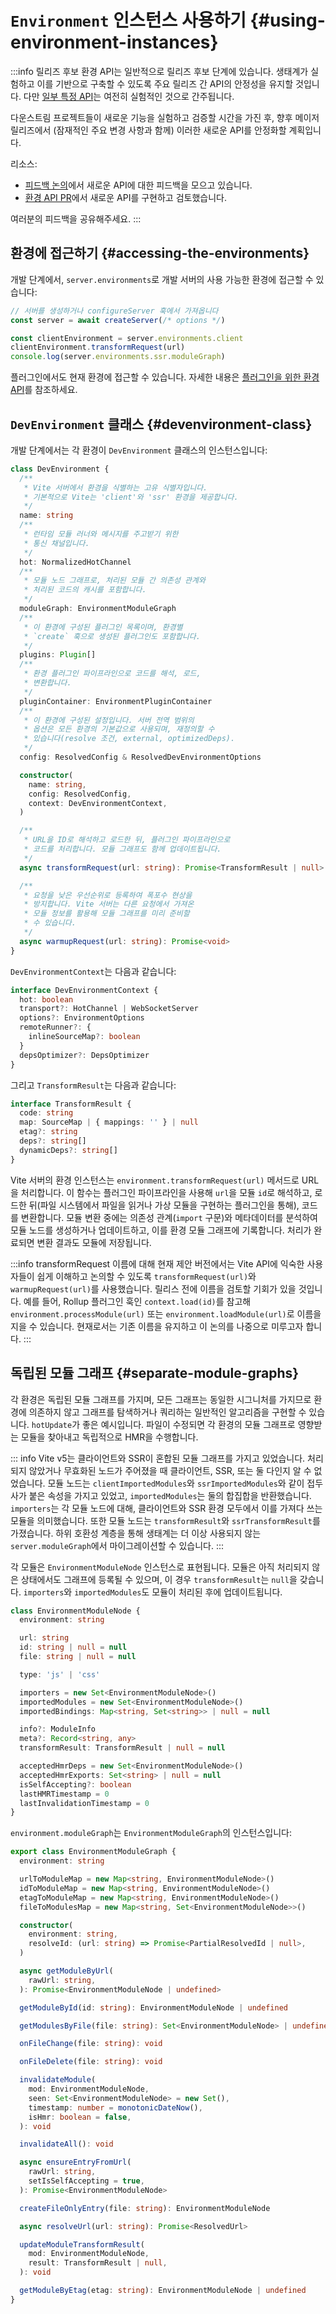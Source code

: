 # `Environment` 인스턴스 사용하기 {#using-environment-instances}

:::info 릴리즈 후보
환경 API는 일반적으로 릴리즈 후보 단계에 있습니다. 생태계가 실험하고 이를 기반으로 구축할 수 있도록 주요 릴리즈 간 API의 안정성을 유지할 것입니다. 다만 [일부 특정 API](/changes/#considering)는 여전히 실험적인 것으로 간주됩니다.

다운스트림 프로젝트들이 새로운 기능을 실험하고 검증할 시간을 가진 후, 향후 메이저 릴리즈에서 (잠재적인 주요 변경 사항과 함께) 이러한 새로운 API를 안정화할 계획입니다.

리소스:

- [피드백 논의](https://github.com/vitejs/vite/discussions/16358)에서 새로운 API에 대한 피드백을 모으고 있습니다.
- [환경 API PR](https://github.com/vitejs/vite/pull/16471)에서 새로운 API를 구현하고 검토했습니다.

여러분의 피드백을 공유해주세요.
:::

## 환경에 접근하기 {#accessing-the-environments}

개발 단계에서, `server.environments`로 개발 서버의 사용 가능한 환경에 접근할 수 있습니다:

```js
// 서버를 생성하거나 configureServer 훅에서 가져옵니다
const server = await createServer(/* options */)

const clientEnvironment = server.environments.client
clientEnvironment.transformRequest(url)
console.log(server.environments.ssr.moduleGraph)
```

플러그인에서도 현재 환경에 접근할 수 있습니다. 자세한 내용은 [플러그인을 위한 환경 API](./api-environment-plugins.md#accessing-the-current-environment-in-hooks)를 참조하세요.

## `DevEnvironment` 클래스 {#devenvironment-class}

개발 단계에서는 각 환경이 `DevEnvironment` 클래스의 인스턴스입니다:

```ts
class DevEnvironment {
  /**
   * Vite 서버에서 환경을 식별하는 고유 식별자입니다.
   * 기본적으로 Vite는 'client'와 'ssr' 환경을 제공합니다.
   */
  name: string
  /**
   * 런타임 모듈 러너와 메시지를 주고받기 위한
   * 통신 채널입니다.
   */
  hot: NormalizedHotChannel
  /**
   * 모듈 노드 그래프로, 처리된 모듈 간 의존성 관계와
   * 처리된 코드의 캐시를 포함합니다.
   */
  moduleGraph: EnvironmentModuleGraph
  /**
   * 이 환경에 구성된 플러그인 목록이며, 환경별
   * `create` 훅으로 생성된 플러그인도 포함합니다.
   */
  plugins: Plugin[]
  /**
   * 환경 플러그인 파이프라인으로 코드를 해석, 로드,
   * 변환합니다.
   */
  pluginContainer: EnvironmentPluginContainer
  /**
   * 이 환경에 구성된 설정입니다. 서버 전역 범위의
   * 옵션은 모든 환경의 기본값으로 사용되며, 재정의할 수
   * 있습니다(resolve 조건, external, optimizedDeps).
   */
  config: ResolvedConfig & ResolvedDevEnvironmentOptions

  constructor(
    name: string,
    config: ResolvedConfig,
    context: DevEnvironmentContext,
  )

  /**
   * URL을 ID로 해석하고 로드한 뒤, 플러그인 파이프라인으로
   * 코드를 처리합니다. 모듈 그래프도 함께 업데이트됩니다.
   */
  async transformRequest(url: string): Promise<TransformResult | null>

  /**
   * 요청을 낮은 우선순위로 등록하여 폭포수 현상을
   * 방지합니다. Vite 서버는 다른 요청에서 가져온
   * 모듈 정보를 활용해 모듈 그래프를 미리 준비할
   * 수 있습니다.
   */
  async warmupRequest(url: string): Promise<void>
}
```

`DevEnvironmentContext`는 다음과 같습니다:

```ts
interface DevEnvironmentContext {
  hot: boolean
  transport?: HotChannel | WebSocketServer
  options?: EnvironmentOptions
  remoteRunner?: {
    inlineSourceMap?: boolean
  }
  depsOptimizer?: DepsOptimizer
}
```

그리고 `TransformResult`는 다음과 같습니다:

```ts
interface TransformResult {
  code: string
  map: SourceMap | { mappings: '' } | null
  etag?: string
  deps?: string[]
  dynamicDeps?: string[]
}
```

Vite 서버의 환경 인스턴스는 `environment.transformRequest(url)` 메서드로 URL을 처리합니다. 이 함수는 플러그인 파이프라인을 사용해 `url`을 모듈 `id`로 해석하고, 로드한 뒤(파일 시스템에서 파일을 읽거나 가상 모듈을 구현하는 플러그인을 통해), 코드를 변환합니다. 모듈 변환 중에는 의존성 관계(`import` 구문)와 메타데이터를 분석하여 모듈 노드를 생성하거나 업데이트하고, 이를 환경 모듈 그래프에 기록합니다. 처리가 완료되면 변환 결과도 모듈에 저장됩니다.

:::info transformRequest 이름에 대해
현재 제안 버전에서는 Vite API에 익숙한 사용자들이 쉽게 이해하고 논의할 수 있도록 `transformRequest(url)`와 `warmupRequest(url)`를 사용했습니다. 릴리스 전에 이름을 검토할 기회가 있을 것입니다. 예를 들어, Rollup 플러그인 훅인 `context.load(id)`를 참고해 `environment.processModule(url)` 또는 `environment.loadModule(url)`로 이름을 지을 수 있습니다. 현재로서는 기존 이름을 유지하고 이 논의를 나중으로 미루고자 합니다.
:::

## 독립된 모듈 그래프 {#separate-module-graphs}

각 환경은 독립된 모듈 그래프를 가지며, 모든 그래프는 동일한 시그니처를 가지므로 환경에 의존하지 않고 그래프를 탐색하거나 쿼리하는 일반적인 알고리즘을 구현할 수 있습니다. `hotUpdate`가 좋은 예시입니다. 파일이 수정되면 각 환경의 모듈 그래프로 영향받는 모듈을 찾아내고 독립적으로 HMR을 수행합니다.

::: info
Vite v5는 클라이언트와 SSR이 혼합된 모듈 그래프를 가지고 있었습니다. 처리되지 않았거나 무효화된 노드가 주어졌을 때 클라이언트, SSR, 또는 둘 다인지 알 수 없었습니다. 모듈 노드는 `clientImportedModules`와 `ssrImportedModules`와 같이 접두사가 붙은 속성을 가지고 있었고, `importedModules`는 둘의 합집합을 반환했습니다. `importers`는 각 모듈 노드에 대해, 클라이언트와 SSR 환경 모두에서 이를 가져다 쓰는 모듈을 의미했습니다. 또한 모듈 노드는 `transformResult`와 `ssrTransformResult`를 가졌습니다. 하위 호환성 계층을 통해 생태계는 더 이상 사용되지 않는 `server.moduleGraph`에서 마이그레이션할 수 있습니다.
:::

각 모듈은 `EnvironmentModuleNode` 인스턴스로 표현됩니다. 모듈은 아직 처리되지 않은 상태에서도 그래프에 등록될 수 있으며, 이 경우 `transformResult`는 `null`을 갖습니다. `importers`와 `importedModules`도 모듈이 처리된 후에 업데이트됩니다.

```ts
class EnvironmentModuleNode {
  environment: string

  url: string
  id: string | null = null
  file: string | null = null

  type: 'js' | 'css'

  importers = new Set<EnvironmentModuleNode>()
  importedModules = new Set<EnvironmentModuleNode>()
  importedBindings: Map<string, Set<string>> | null = null

  info?: ModuleInfo
  meta?: Record<string, any>
  transformResult: TransformResult | null = null

  acceptedHmrDeps = new Set<EnvironmentModuleNode>()
  acceptedHmrExports: Set<string> | null = null
  isSelfAccepting?: boolean
  lastHMRTimestamp = 0
  lastInvalidationTimestamp = 0
}
```

`environment.moduleGraph`는 `EnvironmentModuleGraph`의 인스턴스입니다:

```ts
export class EnvironmentModuleGraph {
  environment: string

  urlToModuleMap = new Map<string, EnvironmentModuleNode>()
  idToModuleMap = new Map<string, EnvironmentModuleNode>()
  etagToModuleMap = new Map<string, EnvironmentModuleNode>()
  fileToModulesMap = new Map<string, Set<EnvironmentModuleNode>>()

  constructor(
    environment: string,
    resolveId: (url: string) => Promise<PartialResolvedId | null>,
  )

  async getModuleByUrl(
    rawUrl: string,
  ): Promise<EnvironmentModuleNode | undefined>

  getModuleById(id: string): EnvironmentModuleNode | undefined

  getModulesByFile(file: string): Set<EnvironmentModuleNode> | undefined

  onFileChange(file: string): void

  onFileDelete(file: string): void

  invalidateModule(
    mod: EnvironmentModuleNode,
    seen: Set<EnvironmentModuleNode> = new Set(),
    timestamp: number = monotonicDateNow(),
    isHmr: boolean = false,
  ): void

  invalidateAll(): void

  async ensureEntryFromUrl(
    rawUrl: string,
    setIsSelfAccepting = true,
  ): Promise<EnvironmentModuleNode>

  createFileOnlyEntry(file: string): EnvironmentModuleNode

  async resolveUrl(url: string): Promise<ResolvedUrl>

  updateModuleTransformResult(
    mod: EnvironmentModuleNode,
    result: TransformResult | null,
  ): void

  getModuleByEtag(etag: string): EnvironmentModuleNode | undefined
}
```
